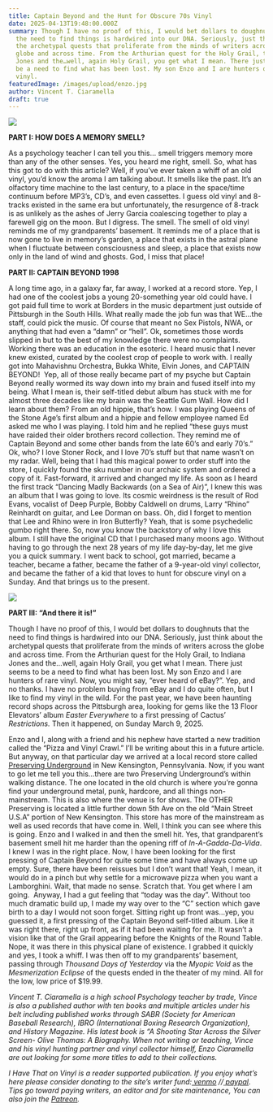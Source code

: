 ```yaml
---
title: Captain Beyond and the Hunt for Obscure 70s Vinyl
date: 2025-04-13T19:48:00.000Z
summary: Though I have no proof of this, I would bet dollars to doughnuts that
  the need to find things is hardwired into our DNA. Seriously, just think about
  the archetypal quests that proliferate from the minds of writers across the
  globe and across time. From the Arthurian quest for the Holy Grail, to Indiana
  Jones and the…well, again Holy Grail, you get what I mean. There just seems to
  be a need to find what has been lost. My son Enzo and I are hunters of rare
  vinyl.
featuredImage: /images/upload/enzo.jpg
author: Vincent T. Ciaramella
draft: true
---
```

![](/images/upload/enzo.jpg)



**PART I: HOW DOES A MEMORY SMELL?**

As a psychology teacher I can tell you this… smell triggers memory more than any of the other senses. Yes, you heard me right, smell. So, what has this got to do with this article? Well, if you’ve ever taken a whiff of an old vinyl, you’d know the aroma I am talking about. It smells like the past. It’s an olfactory time machine to the last century, to a place in the space/time continuum before MP3’s, CD’s, and even cassettes. I guess old vinyl and 8-tracks existed in the same era but unfortunately, the resurgence of 8-track is as unlikely as the ashes of Jerry Garcia coalescing together to play a farewell gig on the moon. But I digress. The smell. The smell of old vinyl reminds me of my grandparents’ basement. It reminds me of a place that is now gone to live in memory’s garden, a place that exists in the astral plane when I fluctuate between consciousness and sleep, a place that exists now only in the land of wind and ghosts. God, I miss that place!

**PART II: CAPTAIN BEYOND 1998**

A long time ago, in a galaxy far, far away, I worked at a record store. Yep, I had one of the coolest jobs a young 20-something year old could have. I got paid full time to work at Borders in the music department just outside of Pittsburgh in the South Hills. What really made the job fun was that WE…the staff, could pick the music. Of course that meant no Sex Pistols, NWA, or anything that had even a “damn” or “hell”. Ok, sometimes those words slipped in but to the best of my knowledge there were no complaints. Working there was an education in the esoteric. I heard music that I never knew existed, curated by the coolest crop of people to work with. I really got into Mahavishnu Orchestra, Bukka White, Elvin Jones, and CAPTAIN BEYOND!  Yep, all of those really became part of my psyche but Captain Beyond really wormed its way down into my brain and fused itself into my being. What I mean is, their self-titled debut album has stuck with me for almost three decades like my brain was the Seattle Gum Wall. How did I learn about them? From an old hippie, that’s how. I was playing Queens of the Stone Age’s first album and a hippie and fellow employee named Ed asked me who I was playing. I told him and he replied “these guys must have raided their older brothers record collection. They remind me of Captain Beyond and some other bands from the late 60’s and early 70’s.” Ok, who? I love Stoner Rock, and I love 70’s stuff but that name wasn’t on my radar. Well, being that I had this magical power to order stuff into the store, I quickly found the sku number in our archaic system and ordered a copy of it. Fast-forward, it arrived and changed my life. As soon as I heard the first track “Dancing Madly Backwards (on a Sea of Air)”, I knew this was an album that I was going to love. Its cosmic weirdness is the result of Rod Evans, vocalist of Deep Purple, Bobby Caldwell on drums, Larry “Rhino” Reinhardt on guitar, and Lee Dorman on bass. Oh, did I forget to mention that Lee and Rhino were in Iron Butterfly? Yeah, that is some psychedelic gumbo right there. So, now you know the backstory of why I love this album. I still have the original CD that I purchased many moons ago. Without having to go through the next 28 years of my life day-by-day, let me give you a quick summary. I went back to school, got married, became a teacher, became a father, became the father of a 9-year-old vinyl collector, and became the father of a kid that loves to hunt for obscure vinyl on a Sunday. And that brings us to the present.

![](/images/upload/album.jpg)

**PART III: “And there it is!”**

Though I have no proof of this, I would bet dollars to doughnuts that the need to find things is hardwired into our DNA. Seriously, just think about the archetypal quests that proliferate from the minds of writers across the globe and across time. From the Arthurian quest for the Holy Grail, to Indiana Jones and the…well, again Holy Grail, you get what I mean. There just seems to be a need to find what has been lost. My son Enzo and I are hunters of rare vinyl. Now, you might say, “ever heard of eBay?”. Yep, and no thanks. I have no problem buying from eBay and I do quite often, but I like to find my vinyl in the wild. For the past year, we have been haunting record shops across the Pittsburgh area, looking for gems like the 13 Floor Elevators’ album *Easter Everywhere* to a first pressing of Cactus’ *Restrictions.* Then it happened, on Sunday March 9, 2025. 

Enzo and I, along with a friend and his nephew have started a new tradition called the “Pizza and Vinyl Crawl.” I’ll be writing about this in a future article. But anyway, on that particular day we arrived at a local record store called [Preserving Underground](https://www.preservingconcerts.com/) in New Kensington, Pennsylvania. Now, if you want to go let me tell you this…there are two Preserving Underground’s within walking distance. The one located in the old church is where you’re gonna find your underground metal, punk, hardcore, and all things non-mainstream. This is also where the venue is for shows. The OTHER Preserving is located a little further down 5th Ave on the old “Main Street U.S.A” portion of New Kensington. This store has more of the mainstream as well as used records that have come in. Well, I think you can see where this is going. Enzo and I walked in and then the smell hit. Yes, that grandparent’s basement smell hit me harder than the opening riff of *In-A-Gadda-Da-Vida*. I knew I was in the right place. Now, I have been looking for the first pressing of Captain Beyond for quite some time and have always come up empty. Sure, there have been reissues but I don’t want that! Yeah, I mean, it would do in a pinch but why settle for a microwave pizza when you want a Lamborghini. Wait, that made no sense. Scratch that. You get where I am going.  Anyway, I had a gut feeling that “today was the day”. Without too much dramatic build up, I made my way over to the “C” section which gave birth to a day I would not soon forget. Sitting right up front was…yep, you guessed it, a first pressing of the Captain Beyond self-titled album. Like it was right there, right up front, as if it had been waiting for me. It wasn’t a vision like that of the Grail appearing before the Knights of the Round Table. Nope, it was there in this physical plane of existence. I grabbed it quickly and yes, I took a whiff. I was then off to my grandparents’ basement, passing through *Thousand Days of Yesterday* via the *Myopic Void* as the *Mesmerization Eclipse* of the quests ended in the theater of my mind. All for the low, low price of $19.99.

*Vincent T. Ciaramella is a high school Psychology teacher by trade, Vince is also a published author with ten books and multiple articles under his belt including published works through SABR (Society for American Baseball Research), IBRO (International Boxing Research Organization), and History Magazine. His latest book is “A Shooting Star Across the Silver Screen- Olive Thomas: A Biography. When not writing or teaching, Vince and his vinyl hunting partner and vinyl collector himself, Enzo Ciaramella are out looking for some more titles to add to their collections.*

*I Have That on Vinyl is a reader supported publication. If you enjoy what’s here please consider donating to the site’s writer fund:[ venmo](https://account.venmo.com/u/Michele-Catalano2659) //[ paypal](https://www.paypal.com/paypalme/goingitaloneny?country.x=US&locale.x=en_US)*. *Tips go toward paying writers, an editor and for site maintenance, You can also join the [Patreon](https://www.patreon.com/c/IHaveThatonVinyl).*
